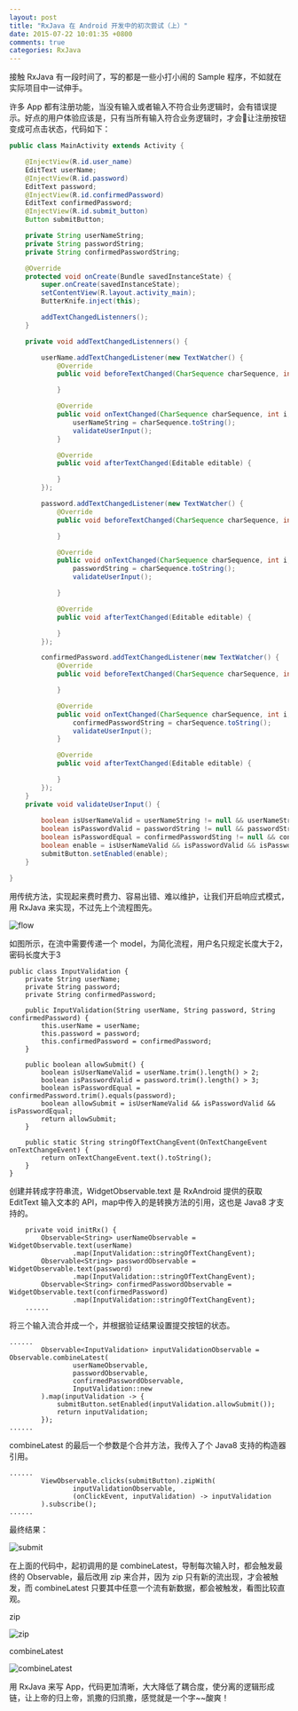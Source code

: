 ```yaml
---
layout: post
title: "RxJava 在 Android 开发中的初次尝试（上）"
date: 2015-07-22 10:01:35 +0800
comments: true
categories: RxJava
---
```

接触 RxJava 有一段时间了，写的都是一些小打小闹的 Sample 程序，不如就在实际项目中一试伸手。

许多 App 都有注册功能，当没有输入或者输入不符合业务逻辑时，会有错误提示。好点的用户体验应该是，只有当所有输入符合业务逻辑时，才会让注册按钮变成可点击状态，代码如下：

<!--more-->

```java
public class MainActivity extends Activity {

    @InjectView(R.id.user_name)
    EditText userName;
    @InjectView(R.id.password)
    EditText password;
    @InjectView(R.id.confirmedPassword)
    EditText confirmedPassword;
    @InjectView(R.id.submit_button)
    Button submitButton;

    private String userNameString;
    private String passwordString;
    private String confirmedPasswordString;

    @Override
    protected void onCreate(Bundle savedInstanceState) {
        super.onCreate(savedInstanceState);
        setContentView(R.layout.activity_main);
        ButterKnife.inject(this);

        addTextChangedListenners();
    }

    private void addTextChangedListenners() {

        userName.addTextChangedListener(new TextWatcher() {
            @Override
            public void beforeTextChanged(CharSequence charSequence, int i, int i1, int i2) {

            }

            @Override
            public void onTextChanged(CharSequence charSequence, int i, int i1, int i2) {
                userNameString = charSequence.toString();
                validateUserInput();
            }

            @Override
            public void afterTextChanged(Editable editable) {

            }
        });

        password.addTextChangedListener(new TextWatcher() {
            @Override
            public void beforeTextChanged(CharSequence charSequence, int i, int i1, int i2) {

            }

            @Override
            public void onTextChanged(CharSequence charSequence, int i, int i1, int i2) {
                passwordString = charSequence.toString();
                validateUserInput();

            }

            @Override
            public void afterTextChanged(Editable editable) {

            }
        });

        confirmedPassword.addTextChangedListener(new TextWatcher() {
            @Override
            public void beforeTextChanged(CharSequence charSequence, int i, int i1, int i2) {

            }

            @Override
            public void onTextChanged(CharSequence charSequence, int i, int i1, int i2) {
                confirmedPasswordString = charSequence.toString();
                validateUserInput();
            }

            @Override
            public void afterTextChanged(Editable editable) {

            }
        });
    }
    private void validateUserInput() {
    
        boolean isUserNameValid = userNameString != null && userNameString.trim().length() > 2;
        boolean isPasswordValid = passwordString != null && passwordString.trim().length() > 3;
        boolean isPasswordEqual = confirmedPasswordSting != null && confirmedPasswordSting.trim().equals(passwordString);
        boolean enable = isUserNameValid && isPasswordValid && isPasswordEqual;
        submitButton.setEnabled(enable);
    }

}
```

用传统方法，实现起来费时费力、容易出错、难以维护，让我们开启响应式模式，用 RxJava 来实现，不过先上个流程图先。

![flow](/images/flow.jpg)

如图所示，在流中需要传递一个 model，为简化流程，用户名只规定长度大于2，密码长度大于3 

```
public class InputValidation {
    private String userName;
    private String password;
    private String confirmedPassword;

    public InputValidation(String userName, String password, String confirmedPassword) {
        this.userName = userName;
        this.password = password;
        this.confirmedPassword = confirmedPassword;
    }

    public boolean allowSubmit() {
        boolean isUserNameValid = userName.trim().length() > 2;
        boolean isPasswordValid = password.trim().length() > 3;
        boolean isPasswordEqual = confirmedPassword.trim().equals(password);
        boolean allowSubmit = isUserNameValid && isPasswordValid && isPasswordEqual;
        return allowSubmit;
    }

    public static String stringOfTextChangEvent(OnTextChangeEvent onTextChangeEvent) {
        return onTextChangeEvent.text().toString();
    }
}
```


创建并转成字符串流，WidgetObservable.text 是 RxAndroid 提供的获取 EditText 输入文本的 API，map中传入的是转换方法的引用，这也是 Java8 才支持的。

```
    private void initRx() {
        Observable<String> userNameObservable = WidgetObservable.text(userName)
                .map(InputValidation::stringOfTextChangEvent);
        Observable<String> passwordObservable = WidgetObservable.text(password)
                .map(InputValidation::stringOfTextChangEvent);
        Observable<String> confirmedPasswordObservable = WidgetObservable.text(confirmedPassword)
                .map(InputValidation::stringOfTextChangEvent);
	......
```

将三个输入流合并成一个，并根据验证结果设置提交按钮的状态。

```
......
        Observable<InputValidation> inputValidationObservable = Observable.combineLatest(
                userNameObservable,
                passwordObservable,
                confirmedPasswordObservable,
                InputValidation::new
        ).map(inputValidation -> {
            submitButton.setEnabled(inputValidation.allowSubmit());
            return inputValidation;
        });
......
```
combineLatest 的最后一个参数是个合并方法，我传入了个 Java8 支持的构造器引用。

```
......
        ViewObservable.clicks(submitButton).zipWith(
                inputValidationObservable,
                (onClickEvent, inputValidation) -> inputValidation
        ).subscribe();
......
```
最终结果：


![submit](/images/submit.gif)

在上面的代码中，起初调用的是 combineLatest，导制每次输入时，都会触发最终的 Observable，最后改用 zip 来合并，因为 zip 只有新的流出现，才会被触发，而 combineLatest 只要其中任意一个流有新数据，都会被触发，看图比较直观。

zip

![zip](/images/zip.png)

combineLatest

![combineLatest](/images/combineLatest.png)


用 RxJava 来写 App，代码更加清晰，大大降低了耦合度，使分离的逻辑形成链，让上帝的归上帝，凯撒的归凯撒，感觉就是一个字~~酸爽！